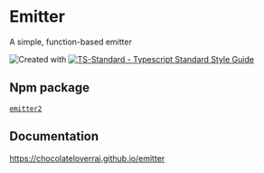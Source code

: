# Emitter
A simple, function-based emitter

![Created with ](https://img.shields.io/badge/Created%20with-@programmerraj/create-3cb371?style=flat)
[![TS-Standard - Typescript Standard Style Guide](https://badgen.net/badge/code%20style/ts-standard/blue?icon=typescript)](https://github.com/standard/ts-standard)

## Npm package
[`emitter2`](https://www.npmjs.com/package/emitter2)

## Documentation
https://chocolateloverraj.github.io/emitter
